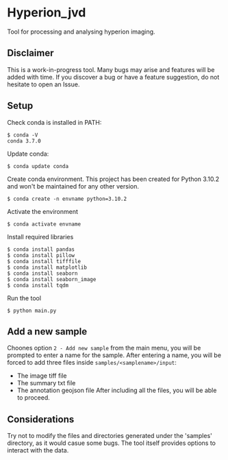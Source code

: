 # Hyperion_jvd

Tool for processing and analysing hyperion imaging.

## Disclaimer

This is a work-in-progress tool. Many bugs may arise and features will be added with time.
If you discover a bug or have a feature suggestion, do not hesitate to open an Issue.

## Setup

Check conda is installed in PATH:
```console
$ conda -V
conda 3.7.0
```
Update conda:
```console
$ conda update conda
```

Create conda environment. This project has been created for Python 3.10.2 and won't be 
maintained for any other version.
```console
$ conda create -n envname python=3.10.2
```

Activate the environment
```console
$ conda activate envname
```

Install required libraries
```console
$ conda install pandas
$ conda install pillow
$ conda install tifffile
$ conda install matplotlib
$ conda install seaborn
$ conda install seaborn_image
$ conda install tqdm
```

Run the tool
```console
$ python main.py
```

## Add a new sample

Choones option `2 - Add new sample` from the main menu, you will be prompted to enter 
a name for the sample. After entering a name, you will be forced to add three files
inside `samples/<samplename>/input`:
 - The image tiff file
 - The summary txt file
 - The annotation geojson file
After including all the files, you will be able to proceed.

## Considerations

Try not to modify the files and directories generated under the 'samples' directory, as it
would casue some bugs. The tool itself provides options to interact with the data.